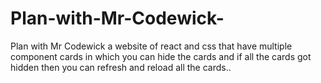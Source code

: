 # Plan-with-Mr-Codewick-
Plan with Mr Codewick  a website of react and css that have multiple component cards in which you can hide the cards and if all the cards got hidden then you can refresh and reload all the cards.. 
